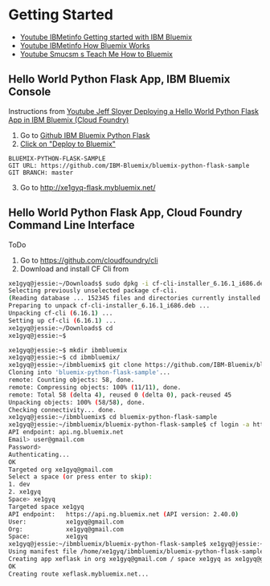 Getting Started
==

- [Youtube IBMetinfo Getting started with IBM Bluemix](https://youtu.be/MtBdbaCQV8A)
- [Youtube IBMetinfo How Bluemix Works](https://www.youtube.com/watch?v=OD1NP-Yk2BI)
- [Youtube Smucsm s Teach Me How to Bluemix](https://youtu.be/10GV_MfasW4)


## Hello World Python Flask App, IBM Bluemix Console

Instructions from [Youtube Jeff Sloyer Deploying a Hello World Python Flask App in IBM Bluemix (Cloud Foundry)](https://www.youtube.com/watch?v=b-SF3bgaQTw)


1. Go to [Github IBM Bluemix Python Flask](https://github.com/IBM-Bluemix/bluemix-python-flask-sample)
2. [Click on "Deploy to Bluemix"](https://bluemix.net/deploy?repository=https://github.com/IBM-Bluemix/bluemix-python-flask-sample)
```
BLUEMIX-PYTHON-FLASK-SAMPLE
GIT URL: https://github.com/IBM-Bluemix/bluemix-python-flask-sample
GIT BRANCH: master
```
3. Go to
http://xe1gyq-flask.mybluemix.net/

## Hello World Python Flask App, Cloud Foundry Command Line Interface

ToDo

1. Go to https://github.com/cloudfoundry/cli
2. Download and install CF Cli from [](https://github.com/cloudfoundry/cli/releases)

```sh
xe1gyq@jessie:~/Downloads$ sudo dpkg -i cf-cli-installer_6.16.1_i686.deb 
Selecting previously unselected package cf-cli.
(Reading database ... 152345 files and directories currently installed.)
Preparing to unpack cf-cli-installer_6.16.1_i686.deb ...
Unpacking cf-cli (6.16.1) ...
Setting up cf-cli (6.16.1) ...
xe1gyq@jessie:~/Downloads$ cd
xe1gyq@jessie:~$ 
```

```sh
xe1gyq@jessie:~$ mkdir ibmbluemix
xe1gyq@jessie:~$ cd ibmbluemix/
xe1gyq@jessie:~/ibmbluemix$ git clone https://github.com/IBM-Bluemix/bluemix-python-flask-sample.git
Cloning into 'bluemix-python-flask-sample'...
remote: Counting objects: 58, done.
remote: Compressing objects: 100% (11/11), done.
remote: Total 58 (delta 4), reused 0 (delta 0), pack-reused 45
Unpacking objects: 100% (58/58), done.
Checking connectivity... done.
xe1gyq@jessie:~/ibmbluemix$ cd bluemix-python-flask-sample
xe1gyq@jessie:~/ibmbluemix/bluemix-python-flask-sample$ cf login -a https://api.ng.bluemix.net
API endpoint: api.ng.bluemix.net
Email> user@gmail.com
Password> 
Authenticating...
OK
Targeted org xe1gyq@gmail.com
Select a space (or press enter to skip):
1. dev
2. xe1gyq
Space> xe1gyq
Targeted space xe1gyq
API endpoint:   https://api.ng.bluemix.net (API version: 2.40.0)   
User:           xe1gyq@gmail.com   
Org:            xe1gyq@gmail.com   
Space:          xe1gyq   
xe1gyq@jessie:~/ibmbluemix/bluemix-python-flask-sample$ xe1gyq@jessie:~/ibmbluemix/bluemix-python-flask-sample$ cf push xeflask -m 128M
Using manifest file /home/xe1gyq/ibmbluemix/bluemix-python-flask-sample/manifest.yml
Creating app xeflask in org xe1gyq@gmail.com / space xe1gyq as xe1gyq@gmail.com...
OK
Creating route xeflask.mybluemix.net...

```
